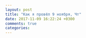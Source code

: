 ```yaml
---
layout: post
title: "Как я провёл 9 ноября, Чт"
date: 2017-11-09 16:22:24 +0300
comments: true
categories: 
---
```

